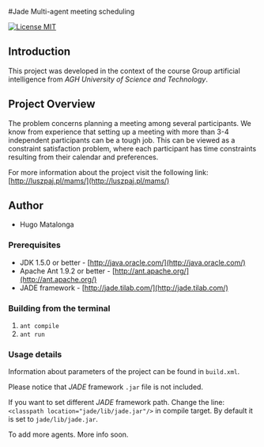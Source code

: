 #Jade Multi-agent meeting scheduling

[![License MIT](http://img.shields.io/badge/license-MIT-brightgreen.svg)](license.md)

## Introduction
This project was developed in the context of the course Group artificial intelligence from *AGH University of Science and Technology*.

## Project Overview
The problem concerns planning a meeting among several participants. We know from experience that setting up a meeting with more than 3-4 independent participants can be a tough job. This can be viewed as a constraint satisfaction problem, where each participant has time constraints resulting from their calendar and preferences.

For more information about the project visit the following link:
[http://luszpaj.pl/mams/](http://luszpaj.pl/mams/)

## Author
* Hugo Matalonga

### Prerequisites
* JDK 1.5.0 or better - [http://java.oracle.com/](http://java.oracle.com/)
* Apache Ant 1.9.2 or better - [http://ant.apache.org/](http://ant.apache.org/)
* JADE framework - [http://jade.tilab.com/](http://jade.tilab.com/)

### Building from the terminal 
1. `ant compile`
2. `ant run`

### Usage details
Information about parameters of the project can be found in `build.xml`.

Please notice that *JADE* framework `.jar` file is not included.

If you want to set different *JADE* framework path. Change the line: `<classpath location="jade/lib/jade.jar"/>` in compile target. By default it is set to `jade/lib/jade.jar`.

To add more agents. More info soon.

